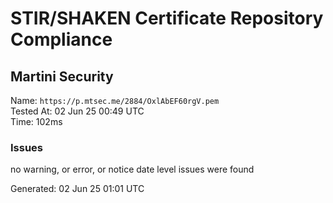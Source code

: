# STIR/SHAKEN Certificate Repository Compliance

## Martini Security

Name: `https://p.mtsec.me/2884/OxlAbEF60rgV.pem`\
Tested At: 02 Jun 25 00:49 UTC\
Time: 102ms

### Issues

no warning, or error, or notice date level issues were found

Generated: 02 Jun 25 01:01 UTC